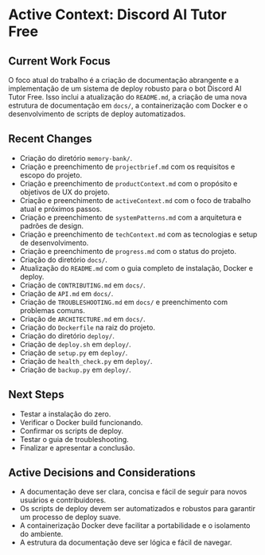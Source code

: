 # Active Context: Discord AI Tutor Free

## Current Work Focus

O foco atual do trabalho é a criação de documentação abrangente e a implementação de um sistema de deploy robusto para o bot Discord AI Tutor Free. Isso inclui a atualização do `README.md`, a criação de uma nova estrutura de documentação em `docs/`, a containerização com Docker e o desenvolvimento de scripts de deploy automatizados.

## Recent Changes

- Criação do diretório `memory-bank/`.
- Criação e preenchimento de `projectbrief.md` com os requisitos e escopo do projeto.
- Criação e preenchimento de `productContext.md` com o propósito e objetivos de UX do projeto.
- Criação e preenchimento de `activeContext.md` com o foco de trabalho atual e próximos passos.
- Criação e preenchimento de `systemPatterns.md` com a arquitetura e padrões de design.
- Criação e preenchimento de `techContext.md` com as tecnologias e setup de desenvolvimento.
- Criação e preenchimento de `progress.md` com o status do projeto.
- Criação do diretório `docs/`.
- Atualização do `README.md` com o guia completo de instalação, Docker e deploy.
- Criação de `CONTRIBUTING.md` em `docs/`.
- Criação de `API.md` em `docs/`.
- Criação de `TROUBLESHOOTING.md` em `docs/` e preenchimento com problemas comuns.
- Criação de `ARCHITECTURE.md` em `docs/`.
- Criação do `Dockerfile` na raiz do projeto.
- Criação do diretório `deploy/`.
- Criação de `deploy.sh` em `deploy/`.
- Criação de `setup.py` em `deploy/`.
- Criação de `health_check.py` em `deploy/`.
- Criação de `backup.py` em `deploy/`.

## Next Steps

- Testar a instalação do zero.
- Verificar o Docker build funcionando.
- Confirmar os scripts de deploy.
- Testar o guia de troubleshooting.
- Finalizar e apresentar a conclusão.

## Active Decisions and Considerations

- A documentação deve ser clara, concisa e fácil de seguir para novos usuários e contribuidores.
- Os scripts de deploy devem ser automatizados e robustos para garantir um processo de deploy suave.
- A containerização Docker deve facilitar a portabilidade e o isolamento do ambiente.
- A estrutura da documentação deve ser lógica e fácil de navegar.

